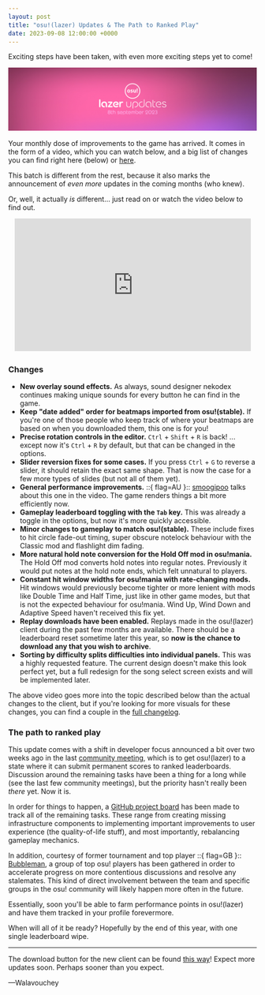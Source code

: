 ```yaml
---
layout: post
title: "osu!(lazer) Updates & The Path to Ranked Play"
date: 2023-09-08 12:00:00 +0000
---
```


Exciting steps have been taken, with even more exciting steps yet to come!

![](/wiki/shared/news/2023-09-08-osulazer-updates-the-path-to-ranked-play/banner.jpg)

Your monthly dose of improvements to the game has arrived. It comes in the form of a video, which you can watch below, and a big list of changes you can find right here (below) or [here](https://osu.ppy.sh/home/changelog/lazer/2023.908.0).

This batch is different from the rest, because it also marks the announcement of *even more* updates in the coming months (who knew).

Or, well, it actually *is* different... just read on or watch the video below to find out.

<div align="center">
    <iframe width="95%" style="aspect-ratio: 16 / 9;" src="https://www.youtube.com/embed/crkT0aaowKQ" frameborder="0" allowfullscreen></iframe>
</div>

### Changes

- **New overlay sound effects.** As always, sound designer nekodex continues making unique sounds for every button he can find in the game.
- **Keep "date added" order for beatmaps imported from osu!(stable).** If you're one of those people who keep track of where your beatmaps are based on when you downloaded them, this one is for you!
- **Precise rotation controls in the editor.** `Ctrl` + `Shift` + `R` is back! ... except now it's `Ctrl` + `R` by default, but that can be changed in the options.
- **Slider reversion fixes for some cases.** If you press `Ctrl` + `G` to reverse a slider, it should retain the exact same shape. That is now the case for a few more types of slides (but not all of them yet).
- **General performance improvements.** ::{ flag=AU }:: [smoogipoo](https://osu.ppy.sh/users/1040328) talks about this one in the video. The game renders things a bit more efficiently now.
- **Gameplay leaderboard toggling with the `Tab` key.** This was already a toggle in the options, but now it's more quickly accessible.
- **Minor changes to gameplay to match osu!(stable).** These include fixes to hit circle fade-out timing, super obscure notelock behaviour with the Classic mod and flashlight dim fading.
- **More natural hold note conversion for the Hold Off mod in osu!mania.** The Hold Off mod converts hold notes into regular notes. Previously it would put notes at the hold note ends, which felt unnatural to players.
- **Constant hit window widths for osu!mania with rate-changing mods.** Hit windows would previously become tighter or more lenient with mods like Double Time and Half Time, just like in other game modes, but that is not the expected behaviour for osu!mania. Wind Up, Wind Down and Adaptive Speed haven't received this fix yet.
- **Replay downloads have been enabled.** Replays made in the osu!(lazer) client during the past few months are available. There should be a leaderboard reset sometime later this year, so **now is the chance to download any that you wish to archive**.
- **Sorting by difficulty splits difficulties into individual panels.** This was a highly requested feature. The current design doesn't make this look perfect yet, but a full redesign for the song select screen exists and will be implemented later.

The above video goes more into the topic described below than the actual changes to the client, but if you're looking for more visuals for these changes, you can find a couple in the [full changelog](https://osu.ppy.sh/home/changelog/lazer/2023.908.0).

### The path to ranked play

This update comes with a shift in developer focus announced a bit over two weeks ago in the last [community meeting](/wiki/Community/osu!_community_meetings), which is to get osu!(lazer) to a state where it can submit permanent scores to ranked leaderboards. Discussion around the remaining tasks have been a thing for a long while (see the last few community meetings), but the priority hasn't really been *there* yet. Now it is.

In order for things to happen, a [GitHub project board](https://github.com/orgs/ppy/projects/13) has been made to track all of the remaining tasks. These range from creating missing infrastructure components to implementing important improvements to user experience (the quality-of-life stuff), and most importantly, rebalancing gameplay mechanics.

In addition, courtesy of former tournament and top player ::{ flag=GB }:: [Bubbleman](https://osu.ppy.sh/users/5182050), a group of top osu! players has been gathered in order to accelerate progress on more contentious discussions and resolve any stalemates. This kind of direct involvement between the team and specific groups in the osu! community will likely happen more often in the future.

Essentially, soon you'll be able to farm performance points in osu!(lazer) and have them tracked in your profile forevermore.

When will all of it be ready? Hopefully by the end of this year, with one single leaderboard wipe.

---

The download button for the new client can be found [this way](https://osu.ppy.sh/home/download)! Expect more updates soon. Perhaps sooner than you expect.

—Walavouchey
